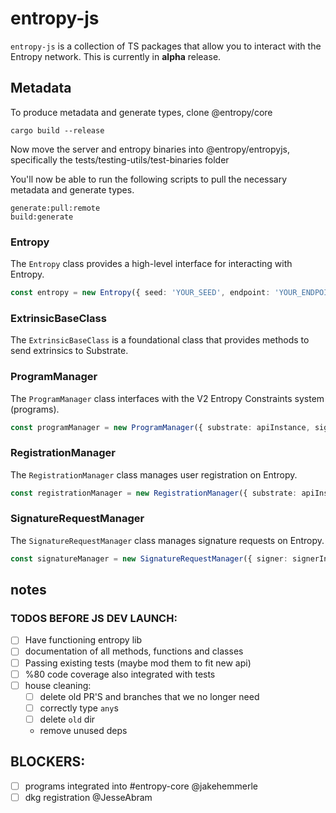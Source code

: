 # entropy-js

`entropy-js` is a collection of TS packages that allow you to interact with the Entropy network. This is currently in **alpha** release.


## Metadata 

To produce metadata and generate types, clone @entropy/core 

```
cargo build --release 
```

Now move the server and entropy binaries into @entropy/entropyjs, specifically the tests/testing-utils/test-binaries folder 

You'll now be able to run the following scripts to pull the necessary metadata and generate types. 

```
generate:pull:remote
build:generate
```

### Entropy

The `Entropy` class provides a high-level interface for interacting with Entropy.

```typescript
const entropy = new Entropy({ seed: 'YOUR_SEED', endpoint: 'YOUR_ENDPOINT' })
```

### ExtrinsicBaseClass

The `ExtrinsicBaseClass` is a foundational class that provides methods to send extrinsics to Substrate.


### ProgramManager

The `ProgramManager` class interfaces with the V2 Entropy Constraints system (programs).

```typescript
const programManager = new ProgramManager({ substrate: apiInstance, signer: signerInstance });
```

### RegistrationManager

The `RegistrationManager` class manages user registration on Entropy.

```typescript
const registrationManager = new RegistrationManager({ substrate: apiInstance, signer: signerInstance });
```

### SignatureRequestManager

The `SignatureRequestManager` class manages signature requests on Entropy.

```typescript
const signatureManager = new SignatureRequestManager({ signer: signerInstance, substrate: apiInstance, adapters: yourAdapters, crypto: CryptoLib })
```


## notes


### TODOS BEFORE JS DEV LAUNCH:

- [ ] Have functioning entropy lib
- [ ] documentation of all methods, functions and classes
- [ ] Passing existing tests (maybe mod them to fit new api)
- [ ] %80 code coverage also integrated with tests
- [ ] house cleaning:
  - [ ] delete old PR'S and branches that we no longer need
  - [ ] correctly type `any`s
  - [ ] delete `old` dir
  - remove unused deps

## BLOCKERS:
  - [ ] programs integrated into #entropy-core @jakehemmerle
  - [ ] dkg registration @JesseAbram
